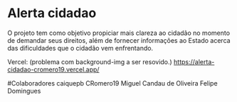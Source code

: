 # Alerta cidadao

O projeto tem como objetivo propiciar mais clareza ao cidadão no momento de demandar seus direitos, além de fornecer informações ao Estado acerca das dificuldades que o cidadão vem enfrentando.

Vercel: (problema com background-img a ser resovido.)
https://alerta-cidadao-cromero19.vercel.app/

#Colaboradores
caiquepb
CRomero19
Miguel Candau de Oliveira
Felipe Domingues
